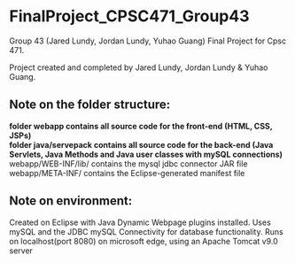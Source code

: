 # FinalProject_CPSC471_Group43
Group 43 (Jared Lundy, Jordan Lundy, Yuhao Guang) Final Project for Cpsc 471.

Project created and completed by Jared Lundy, Jordan Lundy & Yuhao Guang.

## Note on the folder structure:
<b>folder webapp contains all source code for the front-end (HTML, CSS, JSPs) <br>
folder java/servepack contains all source code for the back-end (Java Servlets, Java Methods and Java user classes with mySQL connections)</b>
<br> webapp/WEB-INF/lib/ contains the mysql jdbc connector JAR file 
<br> webapp/META-INF/ contains the Eclipse-generated manifest file

## Note on environment:
Created on Eclipse with Java Dynamic Webpage plugins installed. Uses mySQL and the JDBC mySQL Connectivity for database functionality. Runs on localhost(port 8080) on microsoft edge, using an Apache Tomcat v9.0 server
